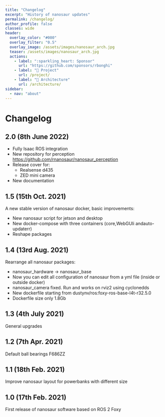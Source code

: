```yaml
---
title: "Changelog"
excerpt: "History of nanosaur updates"
permalink: /changelog/
author_profile: false
classes: wide
header:
  overlay_color: "#000"
  overlay_filter: "0.5"
  overlay_image: /assets/images/nanosaur_arch.jpg
  teaser: /assets/images/nanosaur_arch.jpg
  actions:
    - label: ":sparkling_heart: Sponsor"
      url: "https://github.com/sponsors/rbonghi"
    - label: "👷 Project"
      url: /project/
    - label: "📐 Architecture"
      url: /architecture/
sidebar:
  - nav: "about"
---
```


<!-- CHANGELOG START -->
# Changelog

## 2.0 (8th June 2022)

- Fully Isaac ROS integration
- New repository for perception https://github.com/rnanosaur/nanosaur_perception
- Release cover for:
  - Realsense d435
  - ZED mini camera
- New documentation

## 1.5 (15th Oct. 2021)

A new stable version of nanosaur docker, basic improvements:

- New nanosaur script for jetson and desktop
- New docker-compose with three containers (core,WebGUIi andauto-updaterr)
- Reshape packages

## 1.4 (13rd Aug. 2021)

Rearrange all nanosaur packages:

- nanosaur_hardware -> nanosaur_base
- Now you can edit all configuration of nanosaur from a yml file (inside or outside docker)
- nanosaur_camera fixed. Run and works on rviz2 using cyclonedds
- New dockerfile starting from dustynv/ros:foxy-ros-base-l4t-r32.5.0
- Dockerfile size only 1.8Gb

## 1.3 (4th July 2021)

General upgrades

## 1.2 (7th Apr. 2021)

Default ball bearings F686ZZ

## 1.1 (18th Feb. 2021)

Improve nanosaur layout for powerbanks with different size

## 1.0 (17th Feb. 2021)

First release of nanosaur software based on ROS 2 Foxy
<!-- CHANGELOG END -->